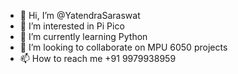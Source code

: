 - 👋 Hi, I’m @YatendraSaraswat
- 👀 I’m interested in Pi Pico
- 🌱 I’m currently learning Python
- 💞️ I’m looking to collaborate on MPU 6050 projects
- 📫 How to reach me +91 9979938959

<!---
YatendraSaraswat/YatendraSaraswat is a ✨ special ✨ repository because its `README.md` (this file) appears on your GitHub profile.
You can click the Preview link to take a look at your changes.
--->
